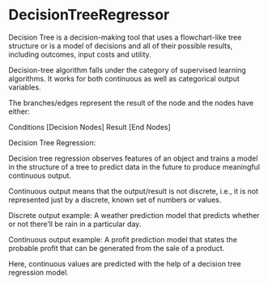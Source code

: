 # DecisionTreeRegressor

Decision Tree is a decision-making tool that uses a flowchart-like tree structure or is a model of decisions and all of their possible results, including outcomes, input costs and utility.

Decision-tree algorithm falls under the category of supervised learning algorithms. It works for both continuous as well as categorical output variables.

The branches/edges represent the result of the node and the nodes have either:

Conditions [Decision Nodes]
Result [End Nodes]

Decision Tree Regression:

Decision tree regression observes features of an object and trains a model in the structure of a tree to predict data in the future to produce meaningful continuous output. 

Continuous output means that the output/result is not discrete, i.e., it is not represented just by a discrete, known set of numbers or values.

Discrete output example: A weather prediction model that predicts whether or not there’ll be rain in a particular day.

Continuous output example: A profit prediction model that states the probable profit that can be generated from the sale of a product.

Here, continuous values are predicted with the help of a decision tree regression model.
